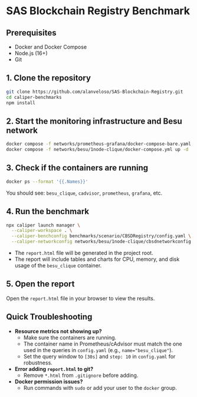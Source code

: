 # SAS Blockchain Registry Benchmark

## Prerequisites
- Docker and Docker Compose
- Node.js (16+)
- Git

## 1. Clone the repository
```bash
git clone https://github.com/alanveloso/SAS-Blockchain-Registry.git
cd caliper-benchmarks
npm install
```

## 2. Start the monitoring infrastructure and Besu network
```bash
docker compose -f networks/prometheus-grafana/docker-compose-bare.yaml up -d
docker compose -f networks/besu/1node-clique/docker-compose.yml up -d
```

## 3. Check if the containers are running
```bash
docker ps --format '{{.Names}}'
```
You should see: `besu_clique`, `cadvisor`, `prometheus`, `grafana`, etc.

## 4. Run the benchmark
```bash
npx caliper launch manager \
  --caliper-workspace . \
  --caliper-benchconfig benchmarks/scenario/CBSDRegistry/config.yaml \
  --caliper-networkconfig networks/besu/1node-clique/cbsdnetworkconfig.json
```

- The `report.html` file will be generated in the project root.
- The report will include tables and charts for CPU, memory, and disk usage of the `besu_clique` container.

## 5. Open the report
Open the `report.html` file in your browser to view the results.

## Quick Troubleshooting
- **Resource metrics not showing up?**
  - Make sure the containers are running.
  - The container name in Prometheus/cAdvisor must match the one used in the queries in `config.yaml` (e.g., `name="besu_clique"`).
  - Set the query window to `[30s]` and `step: 10` in `config.yaml` for robustness.
- **Error adding `report.html` to git?**
  - Remove `*.html` from `.gitignore` before adding.
- **Docker permission issues?**
  - Run commands with `sudo` or add your user to the `docker` group.